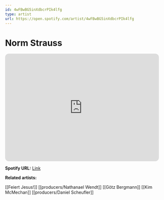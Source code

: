 ```yaml
---
id: 4wFBwBG5inXdbcrPIk4lfg
type: artist
url: https://open.spotify.com/artist/4wFBwBG5inXdbcrPIk4lfg
---
```

# Norm Strauss

<iframe style="border-radius:12px" src="https://open.spotify.com/embed/artist/4wFBwBG5inXdbcrPIk4lfg" width="100%" height="352" frameBorder="0" allowfullscreen="" allow="autoplay; clipboard-write; encrypted-media; fullscreen; picture-in-picture" loading="lazy"></iframe>

**Spotify URL:** [Link](https://open.spotify.com/artist/4wFBwBG5inXdbcrPIk4lfg)

**Related artists:**

[[Feiert Jesus!]]
[[producers/Nathanael Wendt]]
[[Götz Bergmann]]
[[Kim McMechan]]
[[producers/Daniel Scheufler]]
